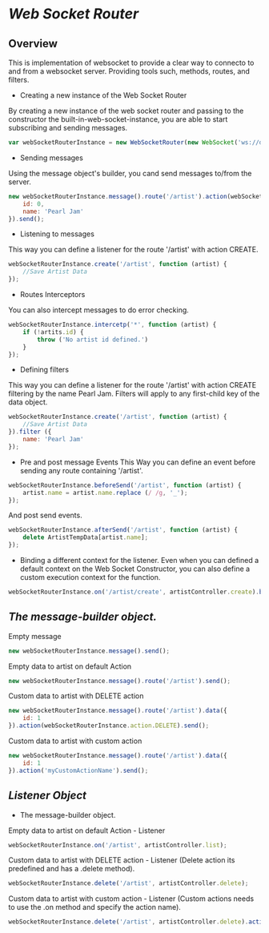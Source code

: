 # *Web Socket Router*

Overview
--------
This is implementation of websocket to provide a clear way to connecto to and from a websocket server. Providing tools such, methods, routes, and filters.



* Creating a new instance of the Web Socket Router

By creating a new instance of the web socket router and passing to the constructor the built-in-web-socket-instance, you are able to start subscribing and sending messages.

```javascript
var webSocketRouterInstance = new WebSocketRouter(new WebSocket('ws://domain:port')[, context]);
```



* Sending messages

Using the message object's builder, you cand send messages to/from the server.

```javascript
new webSocketRouterInstance.message().route('/artist').action(webSocketRouterInstance.action.CREATE).data({
	id: 0,
	name: 'Pearl Jam'
}).send();
```



* Listening to messages

This way you can define a listener for the route '/artist' with action CREATE.

```javascript
webSocketRouterInstance.create('/artist', function (artist) {
	//Save Artist Data
});
```


* Routes Interceptors

You can also intercept messages to do error checking.

```javascript
webSocketRouterInstance.intercetp('*', function (artist) {
	if (!artits.id) {
    	throw ('No artist id defined.')
    }
});
```

* Defining filters

This way you can define a listener for the route '/artist' with action CREATE filtering by the name Pearl Jam. Filters will apply to any first-child key of the data object. 

```javascript
webSocketRouterInstance.create('/artist', function (artist) {
	//Save Artist Data
}).filter ({
	name: 'Pearl Jam'
});
```

* Pre and post message Events
This Way you can define an event before sending any route containing '/artist'.

```javascript
webSocketRouterInstance.beforeSend('/artist', function (artist) {
	artist.name = artist.name.replace (/ /g, '_');
});
```

And post send events.

```javascript
webSocketRouterInstance.afterSend('/artist', function (artist) {
	delete ArtistTempData[artist.name];
});
```

* Binding a different context for the listener.
Even when you can defined a default context on the Web Socket Constructor, you can also define a custom execution context for the function.

```javascript
webSocketRouterInstance.on('/artist/create', artistController.create).bind(artistController);
```


## *The message-builder object.*

Empty message
```javascript
new webSocketRouterInstance.message().send();
```

Empty data to artist on default Action
```javascript
new webSocketRouterInstance.message().route('/artist').send();
```

Custom data to artist with DELETE action
```javascript
new webSocketRouterInstance.message().route('/artist').data({
	id: 1
}).action(webSocketRouterInstance.action.DELETE).send();
```


Custom data to artist with custom action
```javascript
new webSocketRouterInstance.message().route('/artist').data({
	id: 1
}).action('myCustomActionName').send();
```


## *Listener Object*

* The message-builder object.

Empty data to artist on default Action - Listener
```javascript
webSocketRouterInstance.on('/artist', artistController.list);
```

Custom data to artist with DELETE action - Listener (Delete action its predefined and has a .delete method).
```javascript
webSocketRouterInstance.delete('/artist', artistController.delete);
```


Custom data to artist with custom action - Listener (Custom actions needs to use the .on method and specify the action name).
```javascript
webSocketRouterInstance.delete('/artist', artistController.delete).action('myCustomAction');
```
